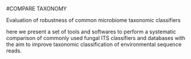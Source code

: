 #COMPARE TAXONOMY

Evaluation of robustness of common microbiome taxonomic classifiers

here we present a set of tools and softwares to perform a systematic comparison of commonly used fungal ITS classifiers and databases with the aim to improve taxonomic classification of environmental sequence reads.


